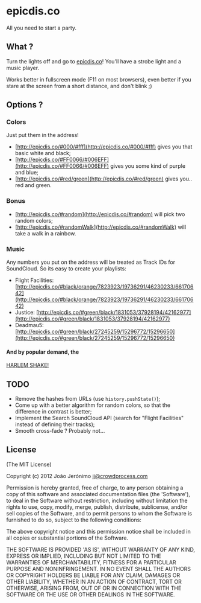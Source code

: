 # epicdis.co

All you need to start a party.

## What ?

Turn the lights off and go to [epicdis.co](http://epicdis.co)! You'll have a strobe light and a music player.

Works better in fullscreen mode (F11 on most browsers), even better if you stare at the screen from a short distance, and don't blink ;)

## Options ?

### Colors

Just put them in the address!

* [http://epicdis.co/#000/#fff](http://epicdis.co/#000/#fff) gives you that basic white and black;
* [http://epicdis.co/#FF0066/#006EFF](http://epicdis.co/#FF0066/#006EFF) gives you some kind of purple and blue;
* [http://epicdis.co/#red/green](http://epicdis.co/#red/green) gives you.. red and green.

### Bonus

* [http://epicdis.co/#random](http://epicdis.co/#random) will pick two random colors;
* [http://epicdis.co/#randomWalk](http://epicdis.co/#randomWalk) will take a walk in a rainbow.

### Music

Any numbers you put on the address will be treated as Track IDs for SoundCloud. So its easy to create your playlists:

* Flight Facilities: [http://epicdis.co/#black/orange/7823923/19736291/46230233/66170642](http://epicdis.co/#black/orange/7823923/19736291/46230233/66170642)
* Justice: [http://epicdis.co/#green/black/1831053/37928194/42162977](http://epicdis.co/#green/black/1831053/37928194/42162977)
* Deadmau5: [http://epicdis.co/#green/black/27245259/15296772/15296650](http://epicdis.co/#green/black/27245259/15296772/15296650)

#### And by popular demand, the
[HARLEM SHAKE!](http://epicdis.co/#blue/pink/35273963)

## TODO

* Remove the hashes from URLs (use `history.pushState()`);
* Come up with a better algorithm for random colors, so that the difference in contrast is better;
* Implement the Search SoundCloud API (search for "Flight Facilities" instead of defining their tracks);
* Smooth cross-fade ? Probably not...

## License

(The MIT License)

Copyright (c) 2012 João Jerónimo jj@crowdprocess.com

Permission is hereby granted, free of charge, to any person obtaining a copy of this software and associated documentation files (the 'Software'), to deal in the Software without restriction, including without limitation the rights to use, copy, modify, merge, publish, distribute, sublicense, and/or sell copies of the Software, and to permit persons to whom the Software is furnished to do so, subject to the following conditions:

The above copyright notice and this permission notice shall be included in all copies or substantial portions of the Software.

THE SOFTWARE IS PROVIDED 'AS IS', WITHOUT WARRANTY OF ANY KIND, EXPRESS OR IMPLIED, INCLUDING BUT NOT LIMITED TO THE WARRANTIES OF MERCHANTABILITY, FITNESS FOR A PARTICULAR PURPOSE AND NONINFRINGEMENT. IN NO EVENT SHALL THE AUTHORS OR COPYRIGHT HOLDERS BE LIABLE FOR ANY CLAIM, DAMAGES OR OTHER LIABILITY, WHETHER IN AN ACTION OF CONTRACT, TORT OR OTHERWISE, ARISING FROM, OUT OF OR IN CONNECTION WITH THE SOFTWARE OR THE USE OR OTHER DEALINGS IN THE SOFTWARE.